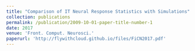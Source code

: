```yaml
---
title: "Comparison of IT Neural Response Statistics with Simulations"
collection: publications
permalink: /publication/2009-10-01-paper-title-number-1
date: 2017
venue: 'Front. Comput. Neurosci.'
paperurl: 'http://flywithcloud.github.io/files/FiCN2017.pdf'
---
```

